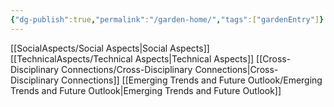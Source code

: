 ```yaml
---
{"dg-publish":true,"permalink":"/garden-home/","tags":["gardenEntry"]}
---
```


[[SocialAspects/Social Aspects\|Social Aspects]]
[[TechnicalAspects/Technical Aspects\|Technical Aspects]]
[[Cross-Disciplinary Connections/Cross-Disciplinary Connections\|Cross-Disciplinary Connections]]
[[Emerging Trends and Future Outlook/Emerging Trends and Future Outlook\|Emerging Trends and Future Outlook]]

